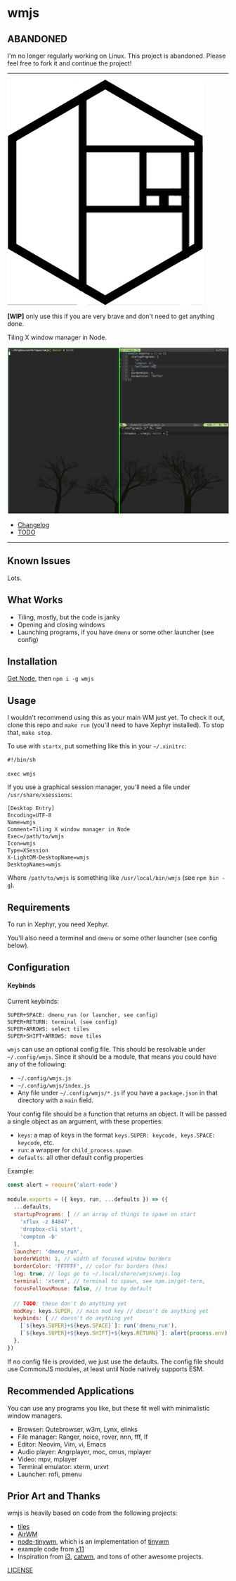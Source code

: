 # wmjs

## ABANDONED

I'm no longer regularly working on Linux. This project is abandoned. Please feel
free to fork it and continue the project!

----

![logo](/logo.png?raw=true)

**[WIP]** only use this if you are very brave and don't need to get anything done.

Tiling X window manager in Node.

![screenshot](/screenshot.png?raw=true)

* [Changelog](./CHANGELOG.md)
* [TODO](./TODO.md)

--------

## Known Issues

Lots.

## What Works

* Tiling, mostly, but the code is janky
* Opening and closing windows
* Launching programs, if you have `dmenu` or some other launcher (see config)

## Installation

[Get Node](https://nodejs.org/en/about/releases/), then `npm i -g wmjs`

## Usage

I wouldn't recommend using this as your main WM just yet. To check it out, clone
this repo and `make run` (you'll need to have Xephyr installed). To stop
that, `make stop`.

To use with `startx`, put something like this in your `~/.xinitrc`:

```
#!/bin/sh

exec wmjs
```

If you use a graphical session manager, you'll need a file under
`/usr/share/xsessions`:

```
[Desktop Entry]
Encoding=UTF-8
Name=wmjs
Comment=Tiling X window manager in Node
Exec=/path/to/wmjs
Icon=wmjs
Type=XSession
X-LightDM-DesktopName=wmjs
DesktopNames=wmjs
```

Where `/path/to/wmjs` is something like `/usr/local/bin/wmjs` (see `npm bin -g`).

## Requirements

To run in Xephyr, you need Xephyr.

You'll also need a terminal and `dmenu` or some other launcher (see config
below).

## Configuration

#### Keybinds

Current keybinds:

```
SUPER+SPACE: dmenu_run (or launcher, see config)
SUPER+RETURN: terminal (see config)
SUPER+ARROWS: select tiles
SUPER+SHIFT+ARROWS: move tiles
```

`wmjs` can use an optional config file. This should be resolvable under
`~/.config/wmjs`. Since it should be a module, that means you could have any of
the following:

* `~/.config/wmjs.js`
* `~/.config/wmjs/index.js`
* Any file under `~/.config/wmjs/*.js` if you have a `package.json` in that
  directory with a `main` field.

Your config file should be a function that returns an object. It will be passed
a single object as an argument, with these properties:

* `keys`: a map of keys in the format `keys.SUPER: keycode, keys.SPACE: keycode`, etc.
* `run`: a wrapper for `child_process.spawn`
* `defaults`: all other default config properties

Example:

```javascript
const alert = require('alert-node')

module.exports = ({ keys, run, ...defaults }) => ({
  ...defaults,
  startupPrograms: [ // an array of things to spawn on start
    'xflux -z 84047',
    'dropbox-cli start',
    'compton -b'
  ],
  launcher: 'dmenu_run',
  borderWidth: 1, // width of focused window borders
  borderColor: 'FFFFFF', // color for borders (hex)
  log: true, // logs go to ~/.local/share/wmjs/wmjs.log
  terminal: 'xterm', // terminal to spawn, see npm.im/get-term,
  focusFollowsMouse: false, // true by default

  // TODO: these don't do anything yet
  modKey: keys.SUPER, // main mod key // doesn't do anything yet
  keybinds: { // doesn't do anything yet
    [`${keys.SUPER}+${keys.SPACE}`]: run('dmenu_run'),
    [`${keys.SUPER}+${keys.SHIFT}+${keys.RETURN}`]: alert(process.env) // whatever
  },
})
```

If no config file is provided, we just use the defaults. The config file should
use CommonJS modules, at least until Node natively supports ESM.

## Recommended Applications

You can use any programs you like, but these fit well with minimalistic window
managers.

* Browser: Qutebrowser, w3m, Lynx, elinks
* File manager: Ranger, noice, rover, nnn, fff, lf
* Editor: Neovim, Vim, vi, Emacs
* Audio player: Angrplayer, moc, cmus, mplayer
* Video: mpv, mplayer
* Terminal emulator: xterm, urxvt
* Launcher: rofi, pmenu

## Prior Art and Thanks

wmjs is heavily based on code from the following projects:

* [tiles](https://github.com/dominictarr/tiles)
* [AirWM](https://github.com/airwm/airwm)
* [node-tinywm](https://github.com/Airblader/node-tinywm), which is an
  implementation of [tinywm](http://incise.org/tinywm.html)
* example code from [x11](https://github.com/sidorares/node-x11)
* Inspiration from [i3](https://i3wm.org),
  [catwm](https://github.com/pyknite/catwm), and tons of other awesome projects.

[LICENSE](./LICENSE.md)

